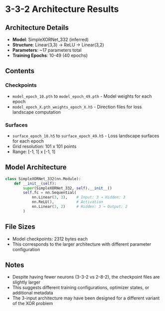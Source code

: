 # 3-3-2 Architecture Results

## Architecture Details
- **Model**: SimpleXORNet_332 (inferred)
- **Structure**: Linear(3,3) → ReLU → Linear(3,2) 
- **Parameters**: ~17 parameters total
- **Training Epochs**: 10-49 (40 epochs)

## Contents

### Checkpoints
- `model_epoch_10.pth` to `model_epoch_49.pth` - Model weights for each epoch
- `model_epoch_X.pth_weights_epoch_X.h5` - Direction files for loss landscape computation

### Surfaces
- `surface_epoch_10.h5` to `surface_epoch_49.h5` - Loss landscape surfaces for each epoch
- Grid resolution: 101 x 101 points  
- Range: [-1, 1] x [-1, 1]

## Model Architecture
```python
class SimpleXORNet_332(nn.Module):
    def __init__(self):
        super(SimpleXORNet_332, self).__init__()
        self.fc = nn.Sequential(
            nn.Linear(3, 3),    # Input: 3 → Hidden: 3
            nn.ReLU(),          # Activation  
            nn.Linear(3, 2)     # Hidden: 3 → Output: 2
        )
```

## File Sizes
- Model checkpoints: 2312 bytes each
- This corresponds to the larger architecture with different parameter configuration

## Notes
- Despite having fewer neurons (3-3-2 vs 2-8-2), the checkpoint files are slightly larger
- This suggests different training configurations, optimizer states, or additional metadata
- The 3-input architecture may have been designed for a different variant of the XOR problem